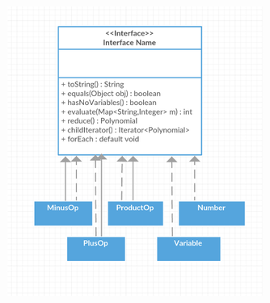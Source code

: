 ![Image description](https://github.com/priede/object-oriented-design/blob/master/arithmetic-tree-traversal/ClassDiagram_HW9.png)
